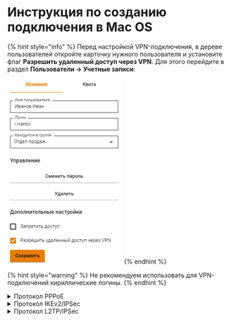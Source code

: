 # Инструкция по созданию подключения в Mac OS

{% hint style="info" %}
Перед настройкой VPN-подключения, в дереве пользователей откройте карточку нужного пользователя и установите флаг **Разрешить удаленный доступ через VPN**. Для этого перейдите в раздел **Пользователи -> Учетные записи**:

![](/.gitbook/assets/ubuntu15.png)
{% endhint %}

{% hint style="warning" %}
Не рекомендуем использовать для VPN-подключений кириллические логины.
{% endhint %}

<details>

<summary>Протокол PPPoE</summary>

Для настройки Ideco UTM перейдите в раздел **Пользователи -&gt; Авторизация -&gt; VPN-подключение** и установите флаг **Подключение по PPPoE**:

![](/.gitbook/assets/pppoe.png)

**Создание подключения в Mac OS**

1\. Перейдите в раздел **Системные настройки -&gt; Сеть**;

2\. Нажмите **Добавить** в левом нижнем углу (иконка ![](/.gitbook/assets/macos2.png));

3\. В появившемся окне заполните:

* **Интерфейс** - PPPoE;
* **Ethernet** - Например Wi-Fi;
* **Имя службы** - имя подключения.

![](/.gitbook/assets/macos8.png)

4\. Нажмите **Создать** и заполните:

*  **Имя службы PPPoE** - имя службы;
*  **Имя учетной записи** - логин;
*  **Пароль** - пароль.

![](/.gitbook/assets/macos9.png)

5\. Нажмите **Подключить**.

</details>

<details>

<summary>Протокол IKEv2/IPSec</summary>

Настройте Ideco UTM:

1\. Перейдите в раздел **Пользователи -&gt; Авторизация -&gt; VPN-подключение**.

2\. Установите флаг **Подключение по IKEv2/IPSec** и заполните поля **Домен**:

![](/.gitbook/assets/ipsec-ikev2-9-11.png)

**Создание подключения в Mac OS**

1\. Перейдите в раздел **Системные настройки -&gt; Сеть**:

2\. Нажмите **Добавить** в левом нижнем углу (иконка ![](/.gitbook/assets/macos2.png));

3\. В появившемся окне заполните поля:

* **Интерфейс** - VPN;
* **Тип VPN** - IKEv2;
* **Имя службы** - имя подключения.

![](/.gitbook/assets/macos7.png)

4\. Нажмите **Создать**;

5\. Установите параметры подключения:

* **Адрес сервера** - адрес VPN-сервера;
* **Удаленный ID** - продублируйте адрес VPN-сервера.

![](/.gitbook/assets/macos11.png)

6\. Выберите **Настройки аутентификации**;

7\. Укажите идентификационные данные и нажать **OK**:

* **Имя пользователя** - имя пользователя, которому разрешено подключение по VPN;
* **Пароль** - пароль пользователя.

![](/.gitbook/assets/macos12.png)

8\. Нажмите **ОК**;

9\. Поставьте флаг в пункте **Показывать статус VPN в строке меню** и нажмите **Применить**.

</details>

<details>

<summary>Протокол L2TP/IPSec</summary>

**Важно:** L2TP IPsec клиенты, находящиеся за одним NAT'ом, могут испытывать проблемы подключения если их более одного. Рекомендуем вместо L2TP IPsec использовать IKEv2 IPSec.

Перед созданием подключения, настройте Ideco UTM:

1\. Перейдите в раздел **Пользователи -&gt; Авторизация -&gt; VPN-подключение**.

2\. Установите флаг **Подключение по L2TP/IPSec** и скопируйте **PSK**-ключ:

![](/.gitbook/assets/l2tp-on.png)

**Создание подключения в Mac OS**

1\. Перейдите в раздел **Системные настройки -&gt; Сеть**:

![](/.gitbook/assets/macos.png)

2\. Нажмите **Добавить** в левом нижнем углу (иконка ![](/.gitbook/assets/macos2.png));

3\. В появившемся окне заполните:

* **Интерфейс** - VPN;
* **Тип VPN** - L2TP через IPSec;
* **Имя службы** - имя подключения.

![](/.gitbook/assets/macos1.png)

4\. Нажмите **Создать**;

5\. Заполните **Адрес сервера** и **Имя учетной записи**:

![](/.gitbook/assets/macos3.png)

6\. Поставьте флаг на пункте **Показывать статус VPN в строке меню** и выберите **Настройки аутентификации**.

7\. В **Аутентификации пользователя** заполните **Пароль** и в **Аутентификации компьютера** **Общий ключ (Shared Secret)**

![](/.gitbook/assets/macos4.png)

8\. Нажмите **ОК -&gt; Применить**.

Включите VPN-соединение:

* В левой верхней части экрана нажмите значок VPN-соединения (![](/.gitbook/assets/macos5.png) )
* Выберите *Подключить (имя службы, заданное в пункте 3)*:

    ![](/.gitbook/assets/macos6.png)

</details>
